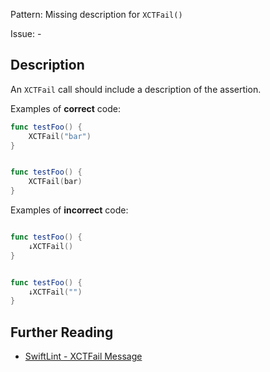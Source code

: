 Pattern: Missing description for `XCTFail()`

Issue: -

## Description

An `XCTFail` call should include a description of the assertion.

Examples of **correct** code:
```swift
func testFoo() {
    XCTFail("bar")
}


func testFoo() {
    XCTFail(bar)
}

```
Examples of **incorrect** code:
```swift

func testFoo() {
    ↓XCTFail()
}


func testFoo() {
    ↓XCTFail("")
}

```

## Further Reading

* [SwiftLint - XCTFail Message](https://github.com/realm/SwiftLint/blob/master/Rules.md#xctfail-message)